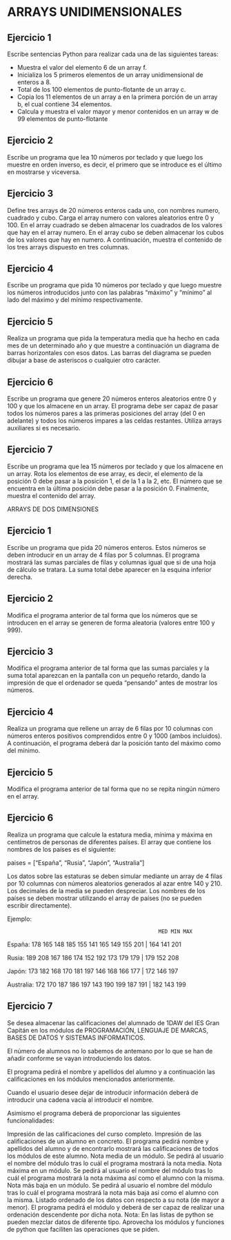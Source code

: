 # ARRAYS UNIDIMENSIONALES

## Ejercicio 1

Escribe sentencias Python para realizar cada una de las siguientes tareas: 

- Muestra el valor del elemento 6 de un array f.
- Inicializa los 5 primeros elementos de un array unidimensional de enteros a 8.
- Total de los 100 elementos de punto-flotante de un array c. 
- Copia los 11 elementos de un array a en la primera porción de un array b, el cual contiene 34 elementos. 
- Calcula y muestra el valor mayor y menor contenidos en un array w de 99 elementos de punto-flotante

## Ejercicio 2

Escribe un programa que lea 10 números por teclado y que luego los muestre en orden inverso, es decir, el primero que se introduce es el último en mostrarse y viceversa.

## Ejercicio 3

Define tres arrays de 20 números enteros cada uno, con nombres numero, cuadrado y cubo. Carga el array numero con valores aleatorios entre 0 y 100. En el array cuadrado se deben almacenar los cuadrados de los valores que hay en el array numero. En el array cubo se deben almacenar los cubos de los valores que hay en numero. A continuación, muestra el contenido de los tres arrays dispuesto en tres columnas.

## Ejercicio 4

Escribe un programa que pida 10 números por teclado y que luego muestre los números introducidos junto con las palabras “máximo” y “mínimo” al lado del máximo y del mínimo respectivamente.

## Ejercicio 5

Realiza un programa que pida la temperatura media que ha hecho en cada mes de un determinado año y que muestre a continuación un diagrama de barras horizontales con esos datos. Las barras del diagrama se pueden dibujar a base de asteriscos o cualquier otro carácter.

## Ejercicio 6

Escribe un programa que genere 20 números enteros aleatorios entre 0 y 100 y que los almacene en un array. El programa debe ser capaz de pasar todos los números pares a las primeras posiciones del array (del 0 en adelante) y todos los números impares a las celdas restantes. Utiliza arrays auxiliares si es necesario.

## Ejercicio 7

Escribe un programa que lea 15 números por teclado y que los almacene en un array. Rota los elementos de ese array, es decir, el elemento de la posición 0 debe pasar a la posición 1, el de la 1 a la 2, etc. El número que se encuentra en la última posición debe pasar a la posición 0. Finalmente, muestra el contenido del array.

ARRAYS DE DOS DIMENSIONES

## Ejercicio 1

Escribe un programa que pida 20 números enteros. Estos números se deben introducir en un array de 4 filas por 5 columnas. El programa mostrará las sumas parciales de filas y columnas igual que si de una hoja de cálculo se tratara. La suma total debe aparecer en la esquina inferior derecha.

## Ejercicio 2

Modifica el programa anterior de tal forma que los números que se introducen en el array se generen de forma aleatoria (valores entre 100 y 999).

## Ejercicio 3

Modifica el programa anterior de tal forma que las sumas parciales y la suma total aparezcan en la pantalla con un pequeño retardo, dando la impresión de que el ordenador se queda “pensando” antes de mostrar los números.

## Ejercicio 4

Realiza un programa que rellene un array de 6 filas por 10 columnas con números enteros positivos comprendidos entre 0 y 1000 (ambos incluidos). A continuación, el programa deberá dar la posición tanto del máximo como del mínimo.

## Ejercicio 5

Modifica el programa anterior de tal forma que no se repita ningún número en el array.

## Ejercicio 6

Realiza un programa que calcule la estatura media, mínima y máxima en centímetros de personas de diferentes países. El array que contiene los nombres de los países es el siguiente: 

paises = [“España”, “Rusia”, “Japón”, “Australia”]

Los datos sobre las estaturas se deben simular mediante un array de 4 filas por 10 columnas con números aleatorios generados al azar entre 140 y 210. Los decimales de la media se pueden despreciar. Los nombres de los países se deben mostrar utilizando el array de países (no se pueden escribir directamente).

Ejemplo:                                                                       

                                                     MED MIN MAX

España:    178 165 148 185 155 141 165 149 155 201 | 164 141 201

Rusia:     189 208 167 186 174 152 192 173 179 179 | 179 152 208

Japón:     173 182 168 170 181 197 146 168 166 177 | 172 146 197

Australia: 172 170 187 186 197 143 190 199 187 191 | 182 143 199

## Ejercicio 7

Se desea almacenar las calificaciones del alumnado de 1DAW del IES Gran Capitán en los módulos de PROGRAMACIÓN, LENGUAJE DE MARCAS, BASES DE DATOS Y SISTEMAS INFORMATICOS.

El número de alumnos no lo sabemos de antemano por lo que se han de añadir conforme se vayan introduciendo los datos.

El programa pedirá el nombre y apellidos del alumno y a continuación las calificaciones en los módulos mencionados anteriormente.

Cuando el usuario desee dejar de introducir información deberá de introducir una cadena vacía al introducir el nombre.

Asimismo el programa deberá de proporcionar las siguientes funcionalidades:

Impresión de las calificaciones del curso completo.
Impresión de las calificaciones de un alumno en concreto. El programa pedirá nombre y apellidos del alumno y de encontrarlo mostrará las calificaciones de todos los módulos de este alumno.
Nota media de un módulo. Se pedirá al usuario el nombre del módulo tras lo cuál el programa mostrará la nota media.
Nota máxima en un módulo. Se pedirá al usuario el nombre del módulo tras lo cuál el programa mostrará la nota máxima así como el alumno con la misma. 
Nota más baja en un módulo. Se pedirá al usuario el nombre del módulo tras lo cuál el programa mostrará la nota más baja así como el alumno con la misma.
Listado ordenado de los datos con respecto a su nota (de mayor a menor). El programa pedirá el módulo y deberá de ser capaz de realizar una ordenación descendente por dicha nota. 
Nota: En las listas de python se pueden mezclar datos de diferente tipo. Aprovecha los módulos y funciones de python que faciliten las operaciones que se piden.
